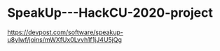 # SpeakUp---HackCU-2020-project


https://devpost.com/software/speakup-u8ylwf/joins/mWXfUx0Lvvh1f1jJ4U5jQg
